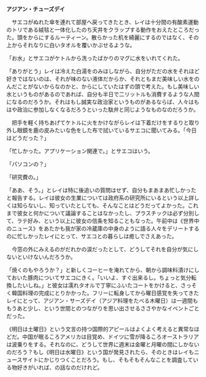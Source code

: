 
**アジアン・チューズデイ**

　サエコがぬれた傘を連れて部屋へ戻ってきたとき、レイは十分間の有酸素運動のトリである絨毯と一体化したのち天井をクラップする動作をおえたところだった。頭をからにするルーティーン。散らかった机を綺麗にするのではなく、その上からそれなりに白いタオルを覆いかぶせるような。

「お水」とサエコがケトルから洗ったばかりのマグに水をいれてくれた。

「ありがとう」レイは冷えた白湯をのみほしながら、自分がただの水をそれほど好きではないのは、それが味のない液体だからか、それともまだ美味しい水をのんだことがないからなのかと、からにしていたはずの頭で考えた。もし美味しい水というものがあるのであれば、自分も半日で二リットルも消費するような人間になるのだろうか。それはもし誠実な政治家というものがあるならば、人々はもはや政治に参加しなくなるだろうといった駄弁と同じようなものなのだろうか。

　把手を軽く持ちあげてケトルに火をかけながらレイは下着だけをするりと取り外し眼鏡を鹿の皮みたいな色をした布で拭いているサエコに聞いてみる。「今日はどうだった？」
 
「忙しかった。アプリケーション関連で。」とサエコはいう。

「パソコンの？」

「研究費の。」

「ああ、そう。」とレイは特に後追いの質問はせず、自分もまあまあ忙しかったと報告する。レイは彼女の生業については政府系の研究所にいるという以上詳しくは知らないし、知っていたとしても、そんなことはどうだってよかった。これまで彼女と何かについて議論することはなかったし、プラスチックは必ず分別して、ラテ好み、という以上に彼女の信条を知ることもなった。午前中は《世界中のニュース》をあたかも我が家の冷蔵庫の中身のように語る人々をデリートするのに忙しかったレイにとって、サエコとの暮らしは癒しでさえあった。

　今窓の外にみえるのがだれかの涙だったとして、どうしてそれを自分が気にしないといけないんだろうか。
 
「焼くのもやろうか？」と新しくコーヒーを淹れてから、朝から調味料漬けにしておいた豚肉についてサエコにきく。「いいよ、すぐ出来るし。ちょっと気分転換したいしね。」と彼女は濡れタオルで丁寧にふいたコートをかけると、さっそく韓国料理の完成にとりかかった。フリーに転身してから曜日感覚を失ってきたレイにとって、アジアン・サーズデイ（アジア料理をたべる木曜日）は一週間ももうあと少し、という世間とのつながりを思い出させるささやかなイベントごとだった。

《明日は土曜日》という文言の持つ国際的アピールはよくよく考えると異常なほどだ。中国が眠るころアメリカは目覚め、ドイツに雪が降るころオーストラリアは波乗りをする。それなのに、どうして世界に週末は金曜と月曜の間にしかないのだろう？もし《明日は水曜日》という国が発見されたら、そのときはレイもニュースサイトにかじりつくことだろう。もし、そもそもそんなことを調査している物好きがいれば、の話なのだけれど。
